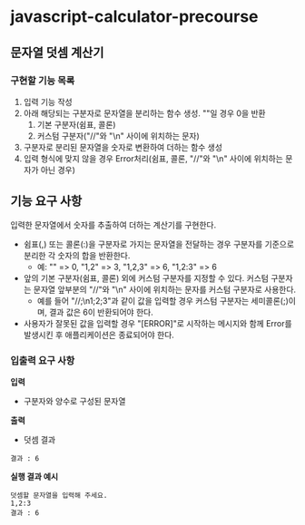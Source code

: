 # javascript-calculator-precourse

## 문자열 덧셈 계산기

### 구현할 기능 목록

1. 입력 기능 작성
2. 아래 해당되는 구분자로 문자열을 분리하는 함수 생성. ""일 경우 0을 반환
   1. 기본 구분자(쉼표, 콜론)
   2. 커스텀 구분자("//"와 "\n" 사이에 위치하는 문자)
3. 구분자로 분리된 문자열을 숫자로 변환하여 더하는 함수 생성
4. 입력 형식에 맞지 않을 경우 Error처리(쉼표, 콜론, "//"와 "\n" 사이에 위치하는 문자가 아닌 경우)

## 기능 요구 사항

입력한 문자열에서 숫자를 추출하여 더하는 계산기를 구현한다.

- 쉼표(,) 또는 콜론(:)을 구분자로 가지는 문자열을 전달하는 경우 구분자를 기준으로 분리한 각 숫자의 합을 반환한다.
  - 예: "" => 0, "1,2" => 3, "1,2,3" => 6, "1,2:3" => 6
- 앞의 기본 구분자(쉼표, 콜론) 외에 커스텀 구분자를 지정할 수 있다. 커스텀 구분자는 문자열 앞부분의 "//"와 "\n" 사이에 위치하는 문자를 커스텀 구분자로 사용한다.
  - 예를 들어 "//;\n1;2;3"과 같이 값을 입력할 경우 커스텀 구분자는 세미콜론(;)이며, 결과 값은 6이 반환되어야 한다.
- 사용자가 잘못된 값을 입력할 경우 "[ERROR]"로 시작하는 메시지와 함께 Error를 발생시킨 후 애플리케이션은 종료되어야 한다.

### 입출력 요구 사항

**입력**

- 구분자와 양수로 구성된 문자열

**출력**

- 덧셈 결과

```
결과 : 6
```

**실행 결과 예시**

```
덧셈할 문자열을 입력해 주세요.
1,2:3
결과 : 6
```
